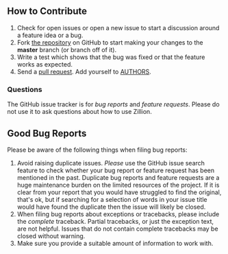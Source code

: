 <a name="how-to-contribute"></a>
How to Contribute
-----------------

1.  Check for open issues or open a new issue to start a discussion around a
    feature idea or a bug.
2.  Fork [the repository](https://github.com/totalhack/zillion) on GitHub to
    start making your changes to the **master** branch (or branch off of it).
3.  Write a test which shows that the bug was fixed or that the feature works
    as expected.
4.  Send a [pull request](https://help.github.com/en/articles/creating-a-pull-request-from-a-fork). Add yourself to
    [AUTHORS](https://github.com/totalhack/zillion/blob/master/AUTHORS.rst).

### Questions

The GitHub issue tracker is for *bug reports* and *feature requests*. Please do
not use it to ask questions about how to use Zillion.

## Good Bug Reports

Please be aware of the following things when filing bug reports:

1. Avoid raising duplicate issues. *Please* use the GitHub issue search feature
   to check whether your bug report or feature request has been mentioned in
   the past. Duplicate bug reports and feature requests are a huge maintenance
   burden on the limited resources of the project. If it is clear from your
   report that you would have struggled to find the original, that's ok, but
   if searching for a selection of words in your issue title would have found
   the duplicate then the issue will likely be closed.
2. When filing bug reports about exceptions or tracebacks, please include the
   *complete* traceback. Partial tracebacks, or just the exception text, are
   not helpful. Issues that do not contain complete tracebacks may be closed
   without warning.
3. Make sure you provide a suitable amount of information to work with.
